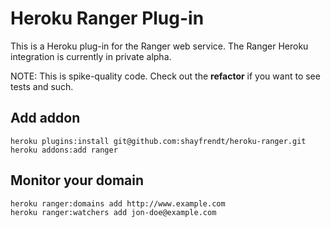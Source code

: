 # Heroku Ranger Plug-in

This is a Heroku plug-in for the Ranger web service. The Ranger Heroku integration is currently in private alpha.

NOTE:  This is spike-quality code.  Check out the __refactor__ if you want to see tests and such.

## Add addon
 
    heroku plugins:install git@github.com:shayfrendt/heroku-ranger.git
    heroku addons:add ranger

## Monitor your domain

    heroku ranger:domains add http://www.example.com
    heroku ranger:watchers add jon-doe@example.com
